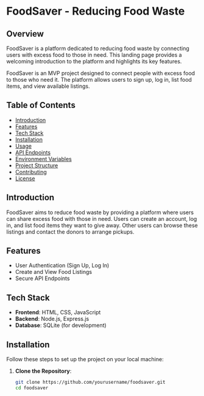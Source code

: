# FoodSaver - Reducing Food Waste

## Overview
FoodSaver is a platform dedicated to reducing food waste by connecting users with excess food to those in need. This landing page provides a welcoming introduction to the platform and highlights its key features.

FoodSaver is an MVP project designed to connect people with excess food to those who need it. The platform allows users to sign up, log in, list food items, and view available listings.

## Table of Contents

- [Introduction](#introduction)
- [Features](#features)
- [Tech Stack](#tech-stack)
- [Installation](#installation)
- [Usage](#usage)
- [API Endpoints](#api-endpoints)
- [Environment Variables](#environment-variables)
- [Project Structure](#project-structure)
- [Contributing](#contributing)
- [License](#license)

## Introduction

FoodSaver aims to reduce food waste by providing a platform where users can share excess food with those in need. Users can create an account, log in, and list food items they want to give away. Other users can browse these listings and contact the donors to arrange pickups.

## Features

- User Authentication (Sign Up, Log In)
- Create and View Food Listings
- Secure API Endpoints

## Tech Stack

- **Frontend**: HTML, CSS, JavaScript
- **Backend**: Node.js, Express.js
- **Database**: SQLite (for development)

## Installation

Follow these steps to set up the project on your local machine:

1. **Clone the Repository**:
   ```bash
   git clone https://github.com/yourusername/foodsaver.git
   cd foodsaver
